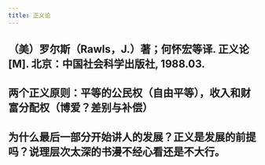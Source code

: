 ```yaml
---
title: 正义论
---
```


## （美）罗尔斯（Rawls，J.）著；何怀宏等译. 正义论[M]. 北京：中国社会科学出版社, 1988.03.
## 两个正义原则：平等的公民权（自由平等），收入和财富分配权（博爱？差别与补偿）
## 为什么最后一部分开始讲人的发展？正义是发展的前提吗？说理层次太深的书漫不经心看还是不大行。
##
